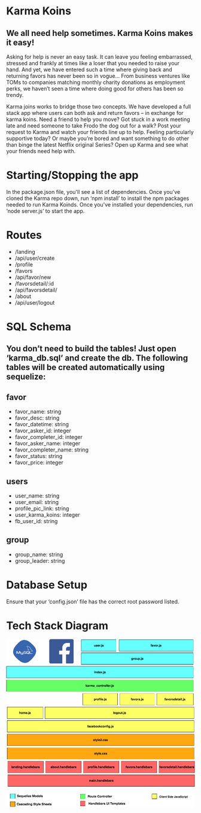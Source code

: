 # Karma Koins

## We all need help sometimes. Karma Koins makes it easy!

Asking for help is never an easy task. It can leave you feeling embarrassed, stressed and frankly at times like a loser that you needed to raise your hand. And yet, we have entered such a time where giving back and returning favors has never been so in vogue… From business ventures like TOMs to companies matching monthly charity donations as employment perks, we haven’t seen a time where doing good for others has been so trendy.

Karma joins works to bridge those two concepts. We have developed a full stack app where users can both ask and return favors – in exchange for karma koins. Need a friend to help you move? Got stuck in a work meeting late and need someone to take Frodo the dog out for a walk? Post your request to Karma and watch your friends line up to help. Feeling particularly supportive today? Or maybe you’re bored and want something to do other than binge the latest Netflix original Series? Open up Karma and see what your friends need help with.

# Starting/Stopping the app
In the package.json file, you'll see a list of dependencies. Once you’ve cloned the Karma repo down, run ‘npm install’ to install the npm packages needed to run Karma Koinds. Once you’ve installed your dependencies, run ‘node server.js’ to start the app.

# Routes
- /landing
- /api/user/create
- /profile
- /favors
- /api/favor/new
- /favorsdetail/:id
- /api/favorsdetail/
- /about
- /api/user/logout

# SQL Schema
## You don’t need to build the tables! Just open ‘karma_db.sql’ and create the db. The following tables will be created automatically using sequelize:

favor
------
- favor_name: string
- favor_desc: string
- favor_datetime: string
- favor_asker_id: integer
- favor_completer_id: integer
- favor_asker_name: integer
- favor_completer_name: string
- favor_status: string
- favor_price: integer

users
------
- user_name: string
- user_email: string
- profile_pic_link: string
- user_karma_koins: integer
- fb_user_id: string

group
------
- group_name: string
- group_leader: string
  
# Database Setup
Ensure that your ‘config.json’ file has the correct root password listed.

# Tech Stack Diagram
![functionaldiag](https://github.com/DMWIGGINS/Karma/blob/master/app/public/assets/images/karma_tech_stack.png)